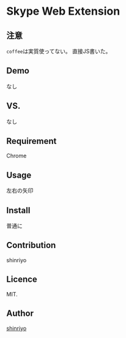 # Skype Web Extension

## 注意

`coffee`は実質使ってない。
直接JS書いた。

## Demo

なし

## VS. 

なし

## Requirement

Chrome

## Usage

左右の矢印

## Install

普通に

## Contribution

shinriyo

## Licence

MIT.

## Author

[shinriyo](https://github.com/shinriyo/)

